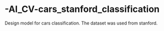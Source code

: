 # -AI_CV-cars_stanford_classification
Design model for cars classification. The dataset was used from stanford.
